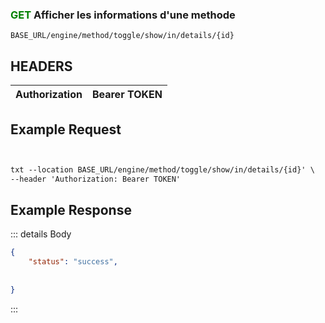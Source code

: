 
### <span style="color:green">GET</span> Afficher les informations d'une methode
````
BASE_URL/engine/method/toggle/show/in/details/{id}
````

## HEADERS

| Authorization | Bearer TOKEN |
| ------------- | ----------- |


## Example Request

```txt


txt --location BASE_URL/engine/method/toggle/show/in/details/{id}' \
--header 'Authorization: Bearer TOKEN'

```


## Example Response

::: details Body  

```json
{
    "status": "success",
 
    
}


```




:::

